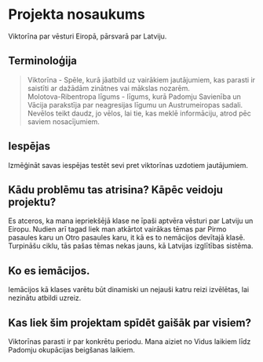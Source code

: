 # Projekta nosaukums
Viktorīna par vēsturi Eiropā, pārsvarā par Latviju.

## Terminoloģija
>Viktorīna - Spēle, kurā jāatbild uz vairākiem jautājumiem, kas parasti ir saistīti ar dažādām zinātnes vai mākslas nozarēm. <br>
>Molotova-Ribentropa līgums - līgums, kurā Padomju Savienība un Vācija parakstīja par neagresijas līgumu un Austrumeiropas sadali.<br>
Nevēlos teikt daudz, jo vēlos, lai tie, kas meklē informāciju, atrod pēc saviem nosacījumiem.
## Iespējas
Izmēģināt savas iespējas testēt sevi pret viktorīnas uzdotiem jautājumiem.

## Kādu problēmu tas atrisina? Kāpēc veidoju projektu?
Es atceros, ka mana iepriekšējā klase ne īpaši aptvēra vēsturi par Latviju un Eiropu. Nudien arī tagad liek man atkārtot vairākas tēmas par Pirmo pasaules karu un Otro pasaules karu, it kā es to nemācijos devītajā klasē. Turpināšu ciklu, tās pašas tēmas nekas jauns, kā Latvijas izglītības sistēma.

## Ko es iemācijos.
Iemācijos kā klases varētu būt dinamiski un nejauši katru reizi izvēlētas, lai nezinātu atbildi uzreiz.

## Kas liek šim projektam spīdēt gaišāk par visiem?
Viktorīnas parasti ir par konkrētu periodu. Mana aiziet no Vidus laikiem līdz Padomju okupācijas beigšanas laikiem.